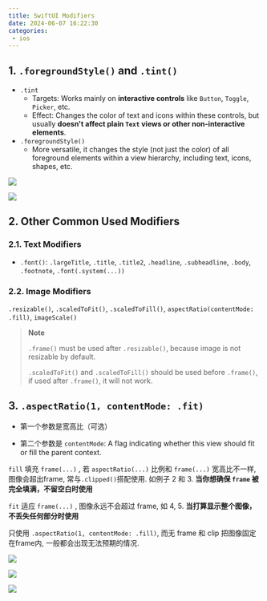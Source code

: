 ```yaml
---
title: SwiftUI Modifiers
date: 2024-06-07 16:22:30
categories:
 - ios
---
```


## 1. `.foregroundStyle()` and `.tint()`

- `.tint`
  - Targets: Works mainly on **interactive controls** like `Button`, `Toggle`, `Picker`, etc.
  - Effect: Changes the color of text and icons within these controls, but usually **doesn't affect plain `Text` views or other non-interactive elements**.
- `.foregroundStyle()`
  - More versatile, it changes the style (not just the color) of all foreground elements within a view hierarchy, including text, icons, shapes, etc. 

![](https://pub-2a6758f3b2d64ef5bb71ba1601101d35.r2.dev/blogs/2024/06/b68b2b854568f35c371b5e1d22b60231.jpg)

![](https://pub-2a6758f3b2d64ef5bb71ba1601101d35.r2.dev/blogs/2024/06/918b49e2021b1534f1274e732efe1522.jpg)

## 2. Other Common Used Modifiers

### 2.1. Text Modifiers

- `.font()`: `.largeTitle`, `.title`, `.title2`, `.headline`, `.subheadline`, `.body`, `.footnote`, `.font(.system(...))`

### 2.2. Image Modifiers

`.resizable()`, `.scaledToFit()`, `.scaledToFill()`, `aspectRatio(contentMode: .fill)`, `imageScale()`

> **Note**
>
> `.frame()` must be used after `.resizable()`, because image is not resizable by default. 
>
> `.scaledToFit()` and `.scaledToFill()` should be used before `.frame()`, if used after `.frame()`, it will not work. 

## 3. `.aspectRatio(1, contentMode: .fit)`

- 第一个参数是宽高比（可选）

- 第二个参数是 `contentMode`: A flag indicating whether this view should fit or fill the parent context.

`fill` 填充 `frame(...)` , 若 `aspectRatio(...)` 比例和 `frame(...)` 宽高比不一样, 图像会超出frame, 常与` .clipped() `搭配使用. 如例子 2 和 3. **当你想确保 `frame` 被完全填满，不留空白时使用**

`fit` 适应  `frame(...)` , 图像永远不会超过 frame, 如 4, 5. **当打算显示整个图像，不丢失任何部分时使用**

只使用 `.aspectRatio(1, contentMode: .fill)`, 而无 frame 和 clip 把图像固定在frame内, 一般都会出现无法预期的情况. 

![](https://pub-2a6758f3b2d64ef5bb71ba1601101d35.r2.dev/blogs/2024/07/85acefde62a46cb6ae8e50fd625d4852.jpg)

![](https://pub-2a6758f3b2d64ef5bb71ba1601101d35.r2.dev/blogs/2024/07/61ee9b23631dbfabb9a602aeb2fc697a.jpg)

![](https://pub-2a6758f3b2d64ef5bb71ba1601101d35.r2.dev/blogs/2024/07/d971ad9617f274b4262c0536df80a74c.jpg)
